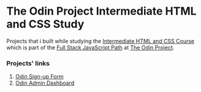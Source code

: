 # The Odin Project Intermediate HTML and CSS Study

Projects that i built while studying the [Intermediate HTML and CSS Course](https://www.theodinproject.com/paths/full-stack-javascript/courses/intermediate-html-and-css/) which is part of the [Full Stack JavaScript Path](https://www.theodinproject.com/paths/full-stack-javascript/) at [The Odin Project](https://www.theodinproject.com/).

### Projects' links

1. [Odin Sign-up Form](https://hussein-m-kandil.github.io/top-intermediate-html-and-css-study/odin-sign-up-form/index.html)
2. [Odin Admin Dashboard](https://hussein-m-kandil.github.io/top-intermediate-html-and-css-study/odin-admin-dashboard/index.html)
